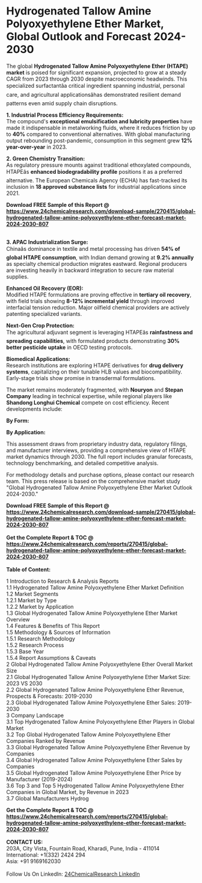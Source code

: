 <h1>Hydrogenated Tallow Amine Polyoxyethylene Ether Market, Global Outlook and Forecast 2024-2030</h1><p>The global <strong>Hydrogenated Tallow Amine Polyoxyethylene Ether (HTAPE) market</strong> is poised for significant expansion, projected to grow at a steady CAGR from 2023 through 2030 despite macroeconomic headwinds. This specialized surfactantâa critical ingredient spanning industrial, personal care, and agricultural applicationsâhas demonstrated resilient demand patterns even amid supply chain disruptions.</p><p><strong>1. Industrial Process Efficiency Requirements:</strong><br>
The compound's <strong>exceptional emulsification and lubricity properties</strong> have made it indispensable in metalworking fluids, where it reduces friction by up to <strong>40%</strong> compared to conventional alternatives. With global manufacturing output rebounding post-pandemic, consumption in this segment grew <strong>12% year-over-year</strong> in 2023.</p><p><strong>2. Green Chemistry Transition:</strong><br>
As regulatory pressure mounts against traditional ethoxylated compounds, HTAPEâs <strong>enhanced biodegradability profile</strong> positions it as a preferred alternative. The European Chemicals Agency (ECHA) has fast-tracked its inclusion in <strong>18 approved substance lists</strong> for industrial applications since 2021.</p><div><b>Download FREE Sample of this Report @ 
            <a href="https://www.24chemicalresearch.com/download-sample/270415/global-hydrogenated-tallow-amine-polyoxyethylene-ether-forecast-market-2024-2030-807">
            https://www.24chemicalresearch.com/download-sample/270415/global-hydrogenated-tallow-amine-polyoxyethylene-ether-forecast-market-2024-2030-807</a></b></div><br><p><strong>3. APAC Industrialization Surge:</strong><br>
Chinaâs dominance in textile and metal processing has driven <strong>54% of global HTAPE consumption</strong>, with Indian demand growing at <strong>9.2% annually</strong> as specialty chemical production migrates eastward. Regional producers are investing heavily in backward integration to secure raw material supplies.</p><p><strong>Enhanced Oil Recovery (EOR):</strong><br>
Modified HTAPE formulations are proving effective in <strong>tertiary oil recovery</strong>, with field trials showing <strong>8-12% incremental yield</strong> through improved interfacial tension reduction. Major oilfield chemical providers are actively patenting specialized variants.</p><p><strong>Next-Gen Crop Protection:</strong><br>
The agricultural adjuvant segment is leveraging HTAPEâs <strong>rainfastness and spreading capabilities</strong>, with formulated products demonstrating <strong>30% better pesticide uptake</strong> in OECD testing protocols.</p><p><strong>Biomedical Applications:</strong><br>
Research institutions are exploring HTAPE derivatives for <strong>drug delivery systems</strong>, capitalizing on their tunable HLB values and biocompatibility. Early-stage trials show promise in transdermal formulations.</p><p>The market remains moderately fragmented, with <strong>Nouryon</strong> and <strong>Stepan Company</strong> leading in technical expertise, while regional players like <strong>Shandong Longhui Chemical</strong> compete on cost efficiency. Recent developments include:</p><p><strong>By Form:</strong></p><p><strong>By Application:</strong></p><p>This assessment draws from proprietary industry data, regulatory filings, and manufacturer interviews, providing a comprehensive view of HTAPE market dynamics through 2030. The full report includes granular forecasts, technology benchmarking, and detailed competitive analysis.</p><p>For methodology details and purchase options, please contact our research team. This press release is based on the comprehensive market study "Global Hydrogenated Tallow Amine Polyoxyethylene Ether Market Outlook 2024-2030."</p><div><b>Download FREE Sample of this Report @ 
            <a href="https://www.24chemicalresearch.com/download-sample/270415/global-hydrogenated-tallow-amine-polyoxyethylene-ether-forecast-market-2024-2030-807">
            https://www.24chemicalresearch.com/download-sample/270415/global-hydrogenated-tallow-amine-polyoxyethylene-ether-forecast-market-2024-2030-807</a></b></div><br><div><b>Get the Complete Report & TOC @ 
            <a href="https://www.24chemicalresearch.com/reports/270415/global-hydrogenated-tallow-amine-polyoxyethylene-ether-forecast-market-2024-2030-807">
            https://www.24chemicalresearch.com/reports/270415/global-hydrogenated-tallow-amine-polyoxyethylene-ether-forecast-market-2024-2030-807</a></b></div><br>
            <b>Table of Content:</b><p>1 Introduction to Research & Analysis Reports<br />
    1.1 Hydrogenated Tallow Amine Polyoxyethylene Ether Market Definition<br />
    1.2 Market Segments<br />
        1.2.1 Market by Type<br />
        1.2.2 Market by Application<br />
    1.3 Global Hydrogenated Tallow Amine Polyoxyethylene Ether Market Overview<br />
    1.4 Features & Benefits of This Report<br />
    1.5 Methodology & Sources of Information<br />
        1.5.1 Research Methodology<br />
        1.5.2 Research Process<br />
        1.5.3 Base Year<br />
        1.5.4 Report Assumptions & Caveats<br />
2 Global Hydrogenated Tallow Amine Polyoxyethylene Ether Overall Market Size<br />
    2.1 Global Hydrogenated Tallow Amine Polyoxyethylene Ether Market Size: 2023 VS 2030<br />
    2.2 Global Hydrogenated Tallow Amine Polyoxyethylene Ether Revenue, Prospects & Forecasts: 2019-2030<br />
    2.3 Global Hydrogenated Tallow Amine Polyoxyethylene Ether Sales: 2019-2030<br />
3 Company Landscape<br />
    3.1 Top Hydrogenated Tallow Amine Polyoxyethylene Ether Players in Global Market<br />
    3.2 Top Global Hydrogenated Tallow Amine Polyoxyethylene Ether Companies Ranked by Revenue<br />
    3.3 Global Hydrogenated Tallow Amine Polyoxyethylene Ether Revenue by Companies<br />
    3.4 Global Hydrogenated Tallow Amine Polyoxyethylene Ether Sales by Companies<br />
    3.5 Global Hydrogenated Tallow Amine Polyoxyethylene Ether Price by Manufacturer (2019-2024)<br />
    3.6 Top 3 and Top 5 Hydrogenated Tallow Amine Polyoxyethylene Ether Companies in Global Market, by Revenue in 2023<br />
    3.7 Global Manufacturers Hydrog</p><div><b>Get the Complete Report & TOC @ 
            <a href="https://www.24chemicalresearch.com/reports/270415/global-hydrogenated-tallow-amine-polyoxyethylene-ether-forecast-market-2024-2030-807">
            https://www.24chemicalresearch.com/reports/270415/global-hydrogenated-tallow-amine-polyoxyethylene-ether-forecast-market-2024-2030-807</a></b></div><br><b>CONTACT US:</b><br>
            203A, City Vista, Fountain Road, Kharadi, Pune, India - 411014<br>
            International: +1(332) 2424 294<br>
            Asia: +91 9169162030 <br><br>
            Follow Us On LinkedIn: <a href="https://www.linkedin.com/company/24chemicalresearch/">24ChemicalResearch LinkedIn</a>